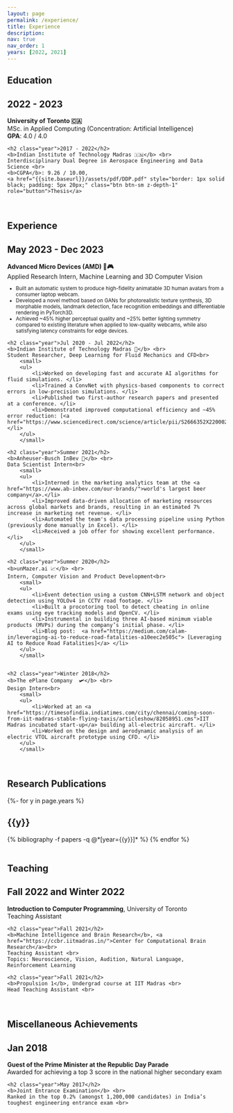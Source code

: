 ```yaml
---
layout: page
permalink: /experience/
title: Experience
description:
nav: true
nav_order: 1
years: [2022, 2021]
---
```


<div class="card mt-3">
<div class="p-3">
<h2>Education</h2>
<div class="publications">
    <h2 class="year">2022 - 2023</h2>
    <b>University of Toronto 🇨🇦</b> <br>
    MSc. in Applied Computing (Concentration: Artificial Intelligence) <br>
    <b>GPA</b>: 4.0 / 4.0  

    <h2 class="year">2017 - 2022</h2>
    <b>Indian Institute of Technology Madras 🇮🇳</b> <br>
    Interdisciplinary Dual Degree in Aerospace Engineering and Data Science <br>
    <b>CGPA</b>: 9.26 / 10.00, 
    <a href="{{site.baseurl}}/assets/pdf/DDP.pdf" style="border: 1px solid black; padding: 5px 20px;" class="btn btn-sm z-depth-1" role="button">Thesis</a>

</div>
</div>
</div>
<br>


<div class="card mt-3">
<div class="p-3">
<h2>Experience</h2>
<div class="publications">
    <h2 class="year">May 2023 - Dec 2023</h2>
    <b>Advanced Micro Devices (AMD) 📱🎮</b> <br>
    Applied Research Intern, Machine Learning and 3D Computer Vision<br>
        <small>
        <ul>
            <li>Built an automatic system to produce high-fidelity animatable 3D human avatars from a consumer laptop webcam. </li>
            <li>Developed a novel method based on GANs for photorealistic texture synthesis, 3D morphable models, landmark detection, face recognition embeddings and differentiable rendering in PyTorch3D. </li>
            <li>Achieved ~45% higher perceptual quality and ~25% better lighting symmetry compared to existing literature when applied to low-quality webcams, while also satisfying latency constraints for edge devices. </li>
        </ul>
        </small>

    <h2 class="year">Jul 2020 - Jul 2022</h2>
    <b>Indian Institute of Technology Madras 🦌</b> <br>
    Student Researcher, Deep Learning for Fluid Mechanics and CFD<br>
        <small>
        <ul>
            <li>Worked on developing fast and accurate AI algorithms for fluid simulations. </li>
            <li>Trained a ConvNet with physics-based components to correct errors in low-precision simulations. </li>
            <li>Published two first-author research papers and presented at a conference. </li>
            <li>Demonstrated improved computational efficiency and ~45% error reduction: [<a href="https://www.sciencedirect.com/science/article/pii/S2666352X22000243">Paper</a>] </li>
        </ul>
        </small>

    <h2 class="year">Summer 2021</h2>
    <b>Anheuser-Busch InBev 🍺</b> <br>
    Data Scientist Intern<br>
        <small>
        <ul>
            <li>Interned in the marketing analytics team at the <a href="https://www.ab-inbev.com/our-brands/">world's largest beer company</a>.</li>
            <li>Improved data-driven allocation of marketing resources across global markets and brands, resulting in an estimated 7% increase in marketing net revenue. </li>
            <li>Automated the team's data processing pipeline using Python (previously done manually in Excel). </li>
            <li>Received a job offer for showing excellent performance. </li>
        </ul>
        </small>

    <h2 class="year">Summer 2020</h2>
    <b>unMazer.ai 📈</b> <br>
    Intern, Computer Vision and Product Development<br>
        <small>
        <ul>
            <li>Event detection using a custom CNN+LSTM network and object detection using YOLOv4 in CCTV road footage. </li>
            <li>Built a procotoring tool to detect cheating in online exams using eye tracking models and OpenCV. </li>
            <li>Instrumental in building three AI-based minimum viable products (MVPs) during the company’s initial phase. </li>
            <li>Blog post:  <a href="https://medium.com/calam-in/leveraging-ai-to-reduce-road-fatalities-a10eec2e505c"> [Leveraging AI to Reduce Road Fatalities]</a> </li>
        </ul>
        </small>


    <h2 class="year">Winter 2018</h2>
    <b>The ePlane Company  🛩️</b> <br>
    Design Intern<br>
        <small>
        <ul>
            <li>Worked at an <a href="https://timesofindia.indiatimes.com/city/chennai/coming-soon-from-iit-madras-stable-flying-taxis/articleshow/82058951.cms">IIT Madras incubated start-up</a> building all-electric aircraft. </li>
            <li>Worked on the design and aerodynamic analysis of an electric VTOL aircraft prototype using CFD. </li>
        </ul>
        </small>

        
</div>
</div>
</div>
<br>


<div class="card mt-3">
<div class="p-3">
<h2>Research Publications</h2>

<div class="publications">

{%- for y in page.years %}
  <h2 class="year">{{y}}</h2>
  {% bibliography -f papers -q @*[year={{y}}]* %}
{% endfor %}

</div>
</div>
</div>
<br>


<div class="card mt-3">
<div class="p-3">
<h2>Teaching</h2>
<div class="publications">
    <h2 class="year">Fall 2022 and Winter 2022</h2>
    <b>Introduction to Computer Programming</b>, University of Toronto <br>
    Teaching Assistant <br>

    <h2 class="year">Fall 2021</h2>
    <b>Machine Intelligence and Brain Research</b>, <a href="https://ccbr.iitmadras.in/">Center for Computational Brain Research</a><br>
    Teaching Assistant <br>
    Topics: Neuroscience, Vision, Audition, Natural Language, Reinforcement Learning

    <h2 class="year">Fall 2021</h2>
    <b>Propulsion 1</b>, Undergrad course at IIT Madras <br>
    Head Teaching Assistant <br>

    
</div>
</div>
</div>
<br>


<div class="card mt-3">
<div class="p-3">
<h2>Miscellaneous Achievements</h2>
<div class="publications">
    <h2 class="year">Jan 2018</h2>
    <b>Guest of the Prime Minister at the Republic Day Parade</b><br>
    Awarded for achieving a top 3 score in the national higher secondary exam <br>

    <h2 class="year">May 2017</h2>
    <b>Joint Entrance Examination</b> <br>
    Ranked in the top 0.2% (amongst 1,200,000 candidates) in India’s toughest engineering entrance exam <br>

    
</div>
</div>
</div>
<br>